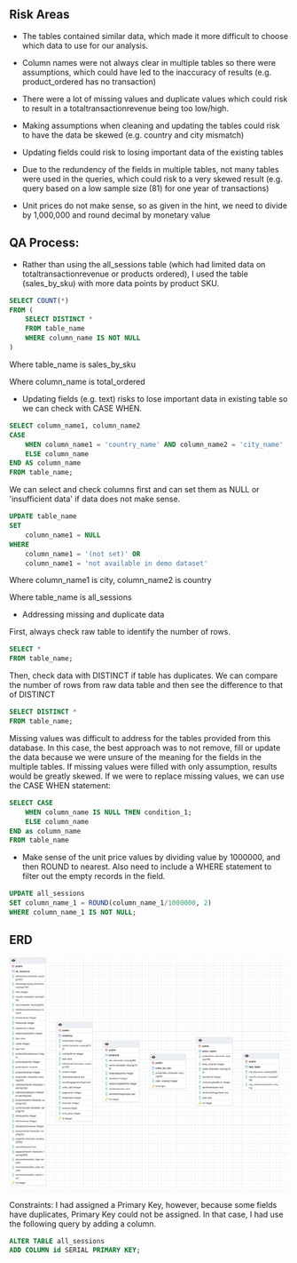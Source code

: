 ## Risk Areas
* The tables contained similar data, which made it more difficult to choose which data to use for our analysis.


* Column names were not always clear in multiple tables so there were assumptions, which could have led to the inaccuracy of results (e.g. product_ordered has no transaction)


* There were a lot of missing values and duplicate values which could risk to result in a totaltransactionrevenue being too low/high.


* Making assumptions when cleaning and updating the tables could risk to have the data be skewed (e.g. country and city mismatch)


* Updating fields could risk to losing important data of the existing tables


* Due to the redundency of the fields in multiple tables, not many tables were used in the queries, which could risk to a very skewed result (e.g. query based on a low sample size (81) for one year of transactions)

* Unit prices do not make sense, so as given in the hint, we need to divide by 1,000,000 and round decimal by monetary value


## QA Process:

* Rather than using the all_sessions table (which had limited data on totaltransactionrevenue or products ordered), I used the table (sales_by_sku) with more data points by product SKU.

``` SQL
SELECT COUNT(*)
FROM (
    SELECT DISTINCT * 
    FROM table_name
    WHERE column_name IS NOT NULL
)
```
Where table_name is sales_by_sku

Where column_name is total_ordered 


* Updating fields (e.g. text) risks to lose important data in existing table so we can check with CASE WHEN. 


```SQL
SELECT column_name1, column_name2
CASE 
    WHEN column_name1 = 'country_name' AND column_name2 = 'city_name'
    ELSE column_name
END AS column_name
FROM table_name;
```

We can select and check columns first and can set them as NULL or 'insufficient data' if data does not make sense.
```SQL
UPDATE table_name
SET 
	column_name1 = NULL 
WHERE 
	column_name1 = '(not set)' OR
	column_name1 = 'not available in demo dataset'
```

Where column_name1 is city, column_name2 is country

Where table_name is all_sessions

* Addressing missing and duplicate data

First, always check raw table to identify the number of rows.

```SQL
SELECT * 
FROM table_name;
```
Then, check data with DISTINCT if table has duplicates. We can compare the number of rows from raw data table and then see the difference to that of DISTINCT

```SQL 
SELECT DISTINCT *
FROM table_name;
```

Missing values was difficult to address for the tables provided from this database. 
In this case, the best approach was to not remove, fill or update the data because we were unsure of the meaning for the fields in the multiple tables.
If missing values were filled with only assumption, results would be greatly skewed.
If we were to replace missing values, we can use the CASE WHEN statement:


```SQL
SELECT CASE
    WHEN column_name IS NULL THEN condition_1; 
    ELSE column_name
END as column_name
FROM table_name
```

* Make sense of the unit price values by dividing value by 1000000, and then ROUND to nearest.
Also need to include a WHERE statement to filter out the empty records in the field. 

```SQL
UPDATE all_sessions
SET column_name_1 = ROUND(column_name_1/1000000, 2)
WHERE column_name_1 IS NOT NULL;
```

## ERD

![](Images/ecommerce_ERD.png "ERD generated from Postgresql")

Constraints: I had assigned a Primary Key, however, because some fields have duplicates, Primary Key could not be assigned. In that case, I had use the following query by adding a column. 

```SQL
ALTER TABLE all_sessions 
ADD COLUMN id SERIAL PRIMARY KEY;
```

